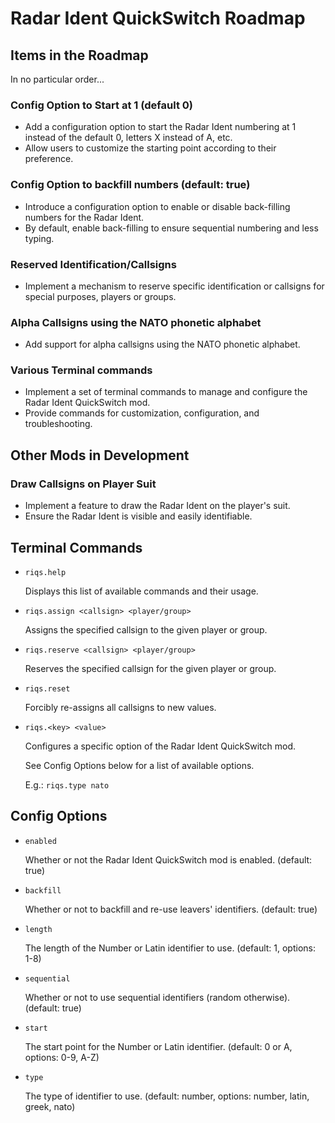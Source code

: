 # Radar Ident QuickSwitch Roadmap

## Items in the Roadmap

In no particular order...

### Config Option to Start at 1 (default 0)

- Add a configuration option to start the Radar Ident numbering at 1 instead of the default 0, letters X instead of A, etc.
- Allow users to customize the starting point according to their preference.

### Config Option to backfill numbers (default: true)

- Introduce a configuration option to enable or disable back-filling numbers for the Radar Ident.
- By default, enable back-filling to ensure sequential numbering and less typing.

### Reserved Identification/Callsigns

- Implement a mechanism to reserve specific identification or callsigns for special purposes, players or groups.

### Alpha Callsigns using the NATO phonetic alphabet

- Add support for alpha callsigns using the NATO phonetic alphabet.

### Various Terminal commands

- Implement a set of terminal commands to manage and configure the Radar Ident QuickSwitch mod.
- Provide commands for customization, configuration, and troubleshooting.

## Other Mods in Development

### Draw Callsigns on Player Suit

- Implement a feature to draw the Radar Ident on the player's suit.
- Ensure the Radar Ident is visible and easily identifiable.

## Terminal Commands

- `riqs.help`

  Displays this list of available commands and their usage.

- `riqs.assign <callsign> <player/group>`

  Assigns the specified callsign to the given player or group.

- `riqs.reserve <callsign> <player/group>`

  Reserves the specified callsign for the given player or group.

- `riqs.reset`

  Forcibly re-assigns all callsigns to new values.

- `riqs.<key> <value>`

  Configures a specific option of the Radar Ident QuickSwitch mod.

  See Config Options below for a list of available options.

  E.g.: `riqs.type nato`

## Config Options

- `enabled`

  Whether or not the Radar Ident QuickSwitch mod is enabled. (default: true)

- `backfill`

  Whether or not to backfill and re-use leavers' identifiers. (default: true)

- `length`

  The length of the Number or Latin identifier to use. (default: 1, options: 1-8)

- `sequential`

  Whether or not to use sequential identifiers (random otherwise). (default: true)

- `start`

  The start point for the Number or Latin identifier. (default: 0 or A, options: 0-9, A-Z)

- `type`

  The type of identifier to use. (default: number, options: number, latin, greek, nato)
